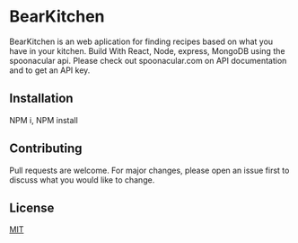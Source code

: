# BearKitchen


BearKitchen is an web aplication for finding recipes based on what you have in your kitchen. 
Build With React, Node, express, MongoDB using the spoonacular api. 
Please check out spoonacular.com on API documentation and to get an API key. 

## Installation

NPM i, NPM install


## Contributing
Pull requests are welcome. For major changes, please open an issue first to discuss what you would like to change.



## License
[MIT](https://choosealicense.com/licenses/mit/)
